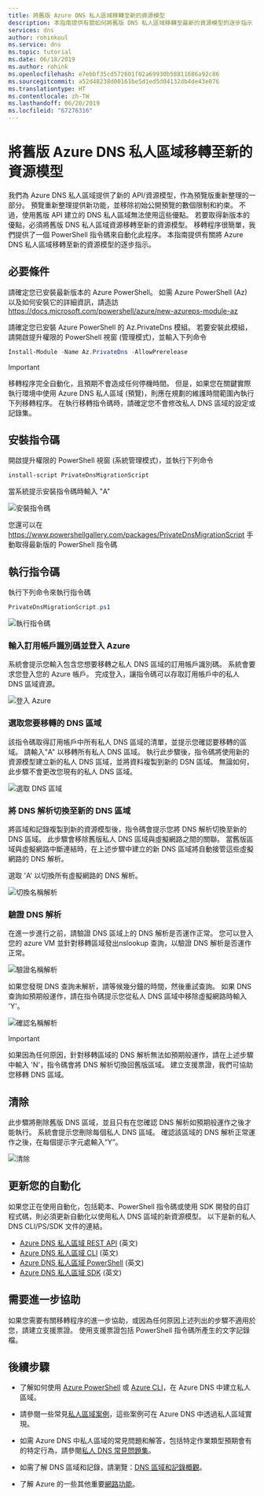 ```yaml
---
title: 將舊版 Azure DNS 私人區域移轉至新的資源模型
description: 本指南提供有關如何將舊版 DNS 私人區域移轉至最新的資源模型的逐步指示
services: dns
author: rohinkoul
ms.service: dns
ms.topic: tutorial
ms.date: 06/18/2019
ms.author: rohink
ms.openlocfilehash: e7ebbf35cd572601f02a69930b58811686a92c86
ms.sourcegitcommit: a52d48238d00161be5d1ed5d04132db4de43e076
ms.translationtype: HT
ms.contentlocale: zh-TW
ms.lasthandoff: 06/20/2019
ms.locfileid: "67276316"
---
```

# <a name="migrating-legacy-azure-dns-private-zones-to-new-resource-model"></a>將舊版 Azure DNS 私人區域移轉至新的資源模型

我們為 Azure DNS 私人區域提供了新的 API/資源模型，作為預覽版重新整理的一部分。 預覽重新整理提供新功能，並移除初始公開預覽的數個限制和約束。 不過，使用舊版 API 建立的 DNS 私人區域無法使用這些優點。 若要取得新版本的優點，必須將舊版 DNS 私人區域資源移轉至新的資源模型。 移轉程序很簡單，我們提供了一個 PowerShell 指令碼來自動化此程序。 本指南提供有關將 Azure DNS 私人區域移轉至新的資源模型的逐步指示。

## <a name="prerequisites"></a>必要條件

請確定您已安裝最新版本的 Azure PowerShell。 如需 Azure PowerShell (Az) 以及如何安裝它的詳細資訊，請造訪 https://docs.microsoft.com/powershell/azure/new-azureps-module-az

請確定您已安裝 Azure PowerShell 的 Az.PrivateDns 模組。 若要安裝此模組，請開啟提升權限的 PowerShell 視窗 (管理模式)，並輸入下列命令

```powershell
Install-Module -Name Az.PrivateDns -AllowPrerelease
```

>[!IMPORTANT]
>移轉程序完全自動化，且預期不會造成任何停機時間。 但是，如果您在關鍵實際執行環境中使用 Azure DNS 私人區域 (預覽)，則應在規劃的維護時間範圍內執行下列移轉程序。 在執行移轉指令碼時，請確定您不會修改私人 DNS 區域的設定或記錄集。

## <a name="installing-the-script"></a>安裝指令碼

開啟提升權限的 PowerShell 視窗 (系統管理模式)，並執行下列命令

```powershell
install-script PrivateDnsMigrationScript
```

當系統提示安裝指令碼時輸入 "A"

![安裝指令碼](./media/private-dns-migration-guide/install-migration-script.png)

您還可以在 https://www.powershellgallery.com/packages/PrivateDnsMigrationScript 手動取得最新版的 PowerShell 指令碼

## <a name="running-the-script"></a>執行指令碼

執行下列命令來執行指令碼

```powershell
PrivateDnsMigrationScript.ps1
```

![執行指令碼](./media/private-dns-migration-guide/running-migration-script.png)

### <a name="enter-the-subscription-id-and-sign-in-to-azure"></a>輸入訂用帳戶識別碼並登入 Azure

系統會提示您輸入包含您想要移轉之私人 DNS 區域的訂用帳戶識別碼。 系統會要求您登入您的 Azure 帳戶。 完成登入，讓指令碼可以存取訂用帳戶中的私人 DNS 區域資源。

![登入 Azure](./media/private-dns-migration-guide/login-migration-script.png)

### <a name="select-the-dns-zones-you-want-to-migrate"></a>選取您要移轉的 DNS 區域

該指令碼取得訂用帳戶中所有私人 DNS 區域的清單，並提示您確認要移轉的區域。 請輸入"A" 以移轉所有私人 DNS 區域。 執行此步驟後，指令碼將使用新的資源模型建立新的私人 DNS 區域，並將資料複製到新的 DSN 區域。 無論如何，此步驟不會更改您現有的私人 DNS 區域。

![選取 DNS 區域](./media/private-dns-migration-guide/migratezone-migration-script.png)

### <a name="switching-dns-resolution-to-the-new-dns-zones"></a>將 DNS 解析切換至新的 DNS 區域

將區域和記錄複製到新的資源模型後，指令碼會提示您將 DNS 解析切換至新的 DNS 區域。 此步驟會移除舊版私人 DNS 區域與虛擬網路之間的關聯。 當舊版區域與虛擬網路中斷連結時，在上述步驟中建立的新 DNS 區域將自動接管這些虛擬網路的 DNS 解析。

選取 'A' 以切換所有虛擬網路的 DNS 解析。

![切換名稱解析](./media/private-dns-migration-guide/switchresolution-migration-script.png)

### <a name="verify-the-dns-resolution"></a>驗證 DNS 解析

在進一步進行之前，請驗證 DNS 區域上的 DNS 解析是否運作正常。 您可以登入您的 azure VM 並針對移轉區域發出nslookup 查詢，以驗證 DNS 解析是否運作正常。

![驗證名稱解析](./media/private-dns-migration-guide/verifyresolution-migration-script.png)

如果您發現 DNS 查詢未解析，請等候幾分鐘的時間，然後重試查詢。 如果 DNS 查詢如預期般運作，請在指令碼提示您從私人 DNS 區域中移除虛擬網路時輸入 'Y'。

![確認名稱解析](./media/private-dns-migration-guide/confirmresolution-migration-script.png)

>[!IMPORTANT]
>如果因為任何原因，針對移轉區域的 DNS 解析無法如預期般運作，請在上述步驟中輸入 'N'，指令碼會將 DNS 解析切換回舊版區域。 建立支援票證，我們可協助您移轉 DNS 區域。

## <a name="cleanup"></a>清除

此步驟將刪除舊版 DNS 區域，並且只有在您確認 DNS 解析如預期般運作之後才能執行。 系統會提示您刪除每個私人 DNS 區域。 確認該區域的 DNS 解析正常運作之後，在每個提示字元處輸入“Y”。

![清除](./media/private-dns-migration-guide/cleanup-migration-script.png)

## <a name="update-your-automation"></a>更新您的自動化

如果您正在使用自動化，包括範本、PowerShell 指令碼或使用 SDK 開發的自訂程式碼，則必須更新自動化以使用私人 DNS 區域的新資源模型。 以下是新的私人 DNS CLI/PS/SDK 文件的連結。
* [Azure DNS 私人區域 REST API](https://docs.microsoft.com/rest/api/dns/privatedns/privatezones) \(英文\)
* [Azure DNS 私人區域 CLI](https://docs.microsoft.com/cli/azure/ext/privatedns/network/private-dns?view=azure-cli-latest) \(英文\)
* [Azure DNS 私人區域 PowerShell](https://docs.microsoft.com/powershell/module/az.privatedns/?view=azps-2.3.2) \(英文\)
* [Azure DNS 私人區域 SDK](https://docs.microsoft.com/dotnet/api/overview/azure/privatedns/management?view=azure-dotnet-preview) \(英文\)

## <a name="need-further-help"></a>需要進一步協助

如果您需要有關移轉程序的進一步協助，或因為任何原因上述列出的步驟不適用於您，請建立支援票證。 使用支援票證包括 PowerShell 指令碼所產生的文字記錄檔。

## <a name="next-steps"></a>後續步驟

* 了解如何使用 [Azure PowerShell](./private-dns-getstarted-powershell.md) 或 [Azure CLI](./private-dns-getstarted-cli.md)，在 Azure DNS 中建立私人區域。

* 請參閱一些常見[私人區域案例](./private-dns-scenarios.md)，這些案例可在 Azure DNS 中透過私人區域實現。

* 如需 Azure DNS 中私人區域的常見問題和解答，包括特定作業類型預期會有的特定行為，請參閱[私人 DNS 常見問題集](./dns-faq-private.md)。

* 如需了解 DNS 區域和記錄，請瀏覽：[DNS 區域和記錄概觀](dns-zones-records.md)。

* 了解 Azure 的一些其他重要[網路功能](../networking/networking-overview.md)。
